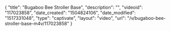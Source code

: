 {
    "title": "Bugaboo Bee Stroller Base",
    "description": "",
    "videoid": "117023858",
    "date_created": "1504824106",
    "date_modified": "1517331048",
    "type": "captivate",
    "layout": "video",
    "url": "\/v\/bugaboo-bee-stroller-base-m4v\/117023858"
}